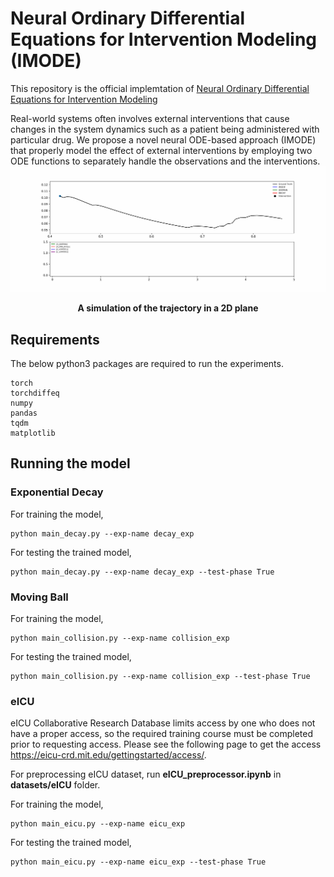 
# Neural Ordinary Differential Equations for Intervention Modeling (IMODE)

This repository is the official implemtation of [Neural Ordinary Differential Equations for Intervention Modeling](https://arxiv.org/abs/2010.08304)

Real-world systems often involves external interventions that cause changes in the system dynamics such as a patient being administered with particular drug. We propose a novel neural ODE-based approach (IMODE) that properly model the effect of external interventions by employing two ODE functions to separately handle the observations and the interventions.
![IMODE Demo](demo/01_Decay_trajectory_simulation.gif)
<p align="center">
  <b> A simulation of the trajectory in a 2D plane </b>
</p>

## Requirements
The below python3 packages are required to run the experiments.
```
torch
torchdiffeq
numpy
pandas
tqdm
matplotlib
```

## Running the model

### Exponential Decay
For training the model, 
```
python main_decay.py --exp-name decay_exp
```

For testing the trained model,
```
python main_decay.py --exp-name decay_exp --test-phase True
```
### Moving Ball
For training the model,
```
python main_collision.py --exp-name collision_exp 
```
For testing the trained model, 
```
python main_collision.py --exp-name collision_exp --test-phase True
```
### eICU
eICU Collaborative Research Database limits access by one who does not have a proper access, so the required training course must be completed prior to requesting access. Please see the following page to get the access <https://eicu-crd.mit.edu/gettingstarted/access/>.

For preprocessing eICU dataset, run **eICU_preprocessor.ipynb** in **datasets/eICU** folder.

For training the model, 
```
python main_eicu.py --exp-name eicu_exp
```
For testing the trained model,
```
python main_eicu.py --exp-name eicu_exp --test-phase True
```

